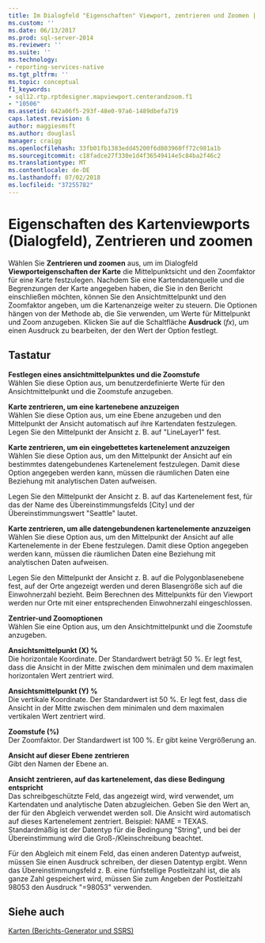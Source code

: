 ```yaml
---
title: Im Dialogfeld "Eigenschaften" Viewport, zentrieren und Zoomen | Microsoft-Dokumentation
ms.custom: ''
ms.date: 06/13/2017
ms.prod: sql-server-2014
ms.reviewer: ''
ms.suite: ''
ms.technology:
- reporting-services-native
ms.tgt_pltfrm: ''
ms.topic: conceptual
f1_keywords:
- sql12.rtp.rptdesigner.mapviewport.centerandzoom.f1
- "10506"
ms.assetid: 642a06f5-293f-48e0-97a6-1489dbefa719
caps.latest.revision: 6
author: maggiesmsft
ms.author: douglasl
manager: craigg
ms.openlocfilehash: 33fb01fb1383edd45200f6d803960ff72c981a1b
ms.sourcegitcommit: c18fadce27f330e1d4f36549414e5c84ba2f46c2
ms.translationtype: MT
ms.contentlocale: de-DE
ms.lasthandoff: 07/02/2018
ms.locfileid: "37255782"
---
```

# <a name="map-viewport-properties-dialog-box-center-and-zoom"></a>Eigenschaften des Kartenviewports (Dialogfeld), Zentrieren und zoomen
  Wählen Sie **Zentrieren und zoomen** aus, um im Dialogfeld **Viewporteigenschaften der Karte** die Mittelpunktsicht und den Zoomfaktor für eine Karte festzulegen. Nachdem Sie eine Kartendatenquelle und die Begrenzungen der Karte angegeben haben, die Sie in den Bericht einschließen möchten, können Sie den Ansichtmittelpunkt und den Zoomfaktor angeben, um die Kartenanzeige weiter zu steuern. Die Optionen hängen von der Methode ab, die Sie verwenden, um Werte für Mittelpunkt und Zoom anzugeben. Klicken Sie auf die Schaltfläche **Ausdruck** (*fx*), um einen Ausdruck zu bearbeiten, der den Wert der Option festlegt.  
  
## <a name="options"></a>Tastatur  
 **Festlegen eines ansichtmittelpunktes und die Zoomstufe**  
 Wählen Sie diese Option aus, um benutzerdefinierte Werte für den Ansichtmittelpunkt und die Zoomstufe anzugeben.  
  
 **Karte zentrieren, um eine kartenebene anzuzeigen**  
 Wählen Sie diese Option aus, um eine Ebene anzugeben und den Mittelpunkt der Ansicht automatisch auf ihre Kartendaten festzulegen. Legen Sie den Mittelpunkt der Ansicht z. B. auf "LineLayer1" fest.  
  
 **Karte zentrieren, um ein eingebettetes kartenelement anzuzeigen**  
 Wählen Sie diese Option aus, um den Mittelpunkt der Ansicht auf ein bestimmtes datengebundenes Kartenelement festzulegen. Damit diese Option angegeben werden kann, müssen die räumlichen Daten eine Beziehung mit analytischen Daten aufweisen.  
  
 Legen Sie den Mittelpunkt der Ansicht z. B. auf das Kartenelement fest, für das der Name des Übereinstimmungsfelds [City] und der Übereinstimmungswert "Seattle" lautet.  
  
 **Karte zentrieren, um alle datengebundenen kartenelemente anzuzeigen**  
 Wählen Sie diese Option aus, um den Mittelpunkt der Ansicht auf alle Kartenelemente in der Ebene festzulegen. Damit diese Option angegeben werden kann, müssen die räumlichen Daten eine Beziehung mit analytischen Daten aufweisen.  
  
 Legen Sie den Mittelpunkt der Ansicht z. B. auf die Polygonblasenebene fest, auf der Orte angezeigt werden und deren Blasengröße sich auf die Einwohnerzahl bezieht. Beim Berechnen des Mittelpunkts für den Viewport werden nur Orte mit einer entsprechenden Einwohnerzahl eingeschlossen.  
  
 **Zentrier-und Zoomoptionen**  
 Wählen Sie eine Option aus, um den Ansichtmittelpunkt und die Zoomstufe anzugeben.  
  
 **Ansichtsmittelpunkt (X) %**  
 Die horizontale Koordinate. Der Standardwert beträgt 50 %. Er legt fest, dass die Ansicht in der Mitte zwischen dem minimalen und dem maximalen horizontalen Wert zentriert wird.  
  
 **Ansichtsmittelpunkt (Y) %**  
 Die vertikale Koordinate. Der Standardwert ist 50 %. Er legt fest, dass die Ansicht in der Mitte zwischen dem minimalen und dem maximalen vertikalen Wert zentriert wird.  
  
 **Zoomstufe (%)**  
 Der Zoomfaktor. Der Standardwert ist 100 %. Er gibt keine Vergrößerung an.  
  
 **Ansicht auf dieser Ebene zentrieren**  
 Gibt den Namen der Ebene an.  
  
 **Ansicht zentrieren, auf das kartenelement, das diese Bedingung entspricht**  
 Das schreibgeschützte Feld, das angezeigt wird, wird verwendet, um Kartendaten und analytische Daten abzugleichen. Geben Sie den Wert an, der für den Abgleich verwendet werden soll. Die Ansicht wird automatisch auf dieses Kartenelement zentriert. Beispiel: NAME = TEXAS. Standardmäßig ist der Datentyp für die Bedingung "String", und bei der Übereinstimmung wird die Groß-/Kleinschreibung beachtet.  
  
 Für den Abgleich mit einem Feld, das einen anderen Datentyp aufweist, müssen Sie einen Ausdruck schreiben, der diesen Datentyp ergibt. Wenn das Übereinstimmungsfeld z. B. eine fünfstellige Postleitzahl ist, die als ganze Zahl gespeichert wird, müssen Sie zum Angeben der Postleitzahl 98053 den Ausdruck "=98053" verwenden.  
  
## <a name="see-also"></a>Siehe auch  
 [Karten &#40;Berichts-Generator und SSRS&#41;](report-design/maps-report-builder-and-ssrs.md)  
  
  
